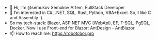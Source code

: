 - 👋 Hi, I’m @semukov Semukov Artem, FullStack Developer
- 👀 I’m interested in C#, .NET, SQL, Rust, Python, VBA+Excel. So, I like C and Assembly :). 
- So my tech-stack: Blazor, ASP.NET MVC (WebApi), EF, T-SQL, PgSQL, Docker. Now i use Front-end for Blazor: AntDesign - AntBlazor.
- 📫 How to reach me: https://robotobor.pro

<!---
semukov/semukov is a ✨ special ✨ repository because its `README.md` (this file) appears on your GitHub profile.
You can click the Preview link to take a look at your changes.
--->
